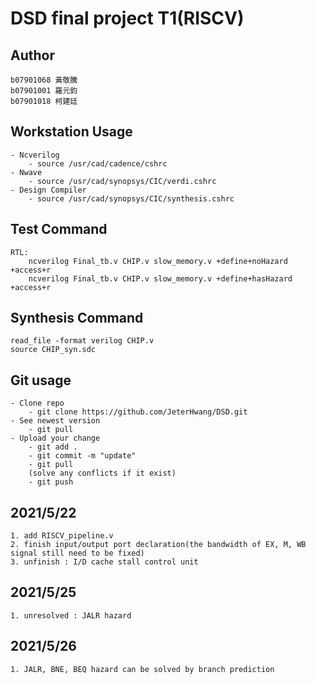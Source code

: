 # DSD final project T1(RISCV)

## Author
```
b07901068 黃敬騰
b07901001 羅元鈞
b07901018 柯建廷   
```

## Workstation Usage
```
- Ncverilog 
    - source /usr/cad/cadence/cshrc
- Nwave
    - source /usr/cad/synopsys/CIC/verdi.cshrc
- Design Compiler
    - source /usr/cad/synopsys/CIC/synthesis.cshrc
```

## Test Command
```
RTL:
    ncverilog Final_tb.v CHIP.v slow_memory.v +define+noHazard +access+r
    ncverilog Final_tb.v CHIP.v slow_memory.v +define+hasHazard +access+r
```

## Synthesis Command
```
read_file -format verilog CHIP.v
source CHIP_syn.sdc
```

## Git usage
```
- Clone repo
    - git clone https://github.com/JeterHwang/DSD.git
- See newest version
    - git pull
- Upload your change
    - git add .
    - git commit -m "update"
    - git pull
    (solve any conflicts if it exist)
    - git push
```
## 2021/5/22
```
1. add RISCV_pipeline.v
2. finish input/output port declaration(the bandwidth of EX, M, WB signal still need to be fixed)
3. unfinish : I/D cache stall control unit
```

## 2021/5/25
```
1. unresolved : JALR hazard
```
## 2021/5/26
```
1. JALR, BNE, BEQ hazard can be solved by branch prediction
```